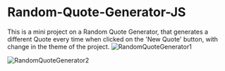 # Random-Quote-Generator-JS
This is a mini project on a Random Quote Generator, that generates a different Quote every time when clicked on the 'New Quote' button, with change in the theme of the project.
![RandomQuoteGenerator1](https://github.com/Yaswanth2k4/Random-Quote-Generator-JS/assets/118299901/5ad6239a-ae75-43f7-bb2d-265ff7e27983)

![RandomQuoteGenerator2](https://github.com/Yaswanth2k4/Random-Quote-Generator-JS/assets/118299901/0975fc92-c306-43b9-a8be-7aa3dd914e96)
